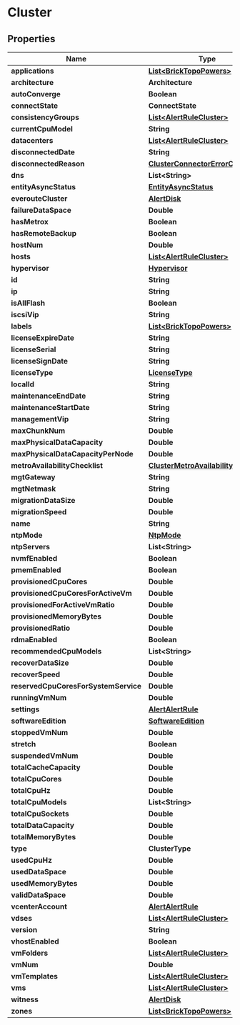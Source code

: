

# Cluster


## Properties

Name | Type | Description | Notes
------------ | ------------- | ------------- | -------------
**applications** | [**List&lt;BrickTopoPowers&gt;**](BrickTopoPowers.md) |  |  [optional]
**architecture** | **Architecture** |  | 
**autoConverge** | **Boolean** |  |  [optional]
**connectState** | **ConnectState** |  | 
**consistencyGroups** | [**List&lt;AlertRuleCluster&gt;**](AlertRuleCluster.md) |  |  [optional]
**currentCpuModel** | **String** |  |  [optional]
**datacenters** | [**List&lt;AlertRuleCluster&gt;**](AlertRuleCluster.md) |  |  [optional]
**disconnectedDate** | **String** |  |  [optional]
**disconnectedReason** | [**ClusterConnectorErrorCode**](ClusterConnectorErrorCode.md) |  |  [optional]
**dns** | **List&lt;String&gt;** |  | 
**entityAsyncStatus** | [**EntityAsyncStatus**](EntityAsyncStatus.md) |  |  [optional]
**everouteCluster** | [**AlertDisk**](AlertDisk.md) |  |  [optional]
**failureDataSpace** | **Double** |  |  [optional]
**hasMetrox** | **Boolean** |  |  [optional]
**hasRemoteBackup** | **Boolean** |  |  [optional]
**hostNum** | **Double** |  |  [optional]
**hosts** | [**List&lt;AlertRuleCluster&gt;**](AlertRuleCluster.md) |  |  [optional]
**hypervisor** | [**Hypervisor**](Hypervisor.md) |  |  [optional]
**id** | **String** |  | 
**ip** | **String** |  | 
**isAllFlash** | **Boolean** |  |  [optional]
**iscsiVip** | **String** |  |  [optional]
**labels** | [**List&lt;BrickTopoPowers&gt;**](BrickTopoPowers.md) |  |  [optional]
**licenseExpireDate** | **String** |  |  [optional]
**licenseSerial** | **String** |  |  [optional]
**licenseSignDate** | **String** |  |  [optional]
**licenseType** | [**LicenseType**](LicenseType.md) |  |  [optional]
**localId** | **String** |  |  [optional]
**maintenanceEndDate** | **String** |  |  [optional]
**maintenanceStartDate** | **String** |  |  [optional]
**managementVip** | **String** |  |  [optional]
**maxChunkNum** | **Double** |  |  [optional]
**maxPhysicalDataCapacity** | **Double** |  |  [optional]
**maxPhysicalDataCapacityPerNode** | **Double** |  |  [optional]
**metroAvailabilityChecklist** | [**ClusterMetroAvailabilityChecklist**](ClusterMetroAvailabilityChecklist.md) |  |  [optional]
**mgtGateway** | **String** |  |  [optional]
**mgtNetmask** | **String** |  |  [optional]
**migrationDataSize** | **Double** |  |  [optional]
**migrationSpeed** | **Double** |  |  [optional]
**name** | **String** |  | 
**ntpMode** | [**NtpMode**](NtpMode.md) |  |  [optional]
**ntpServers** | **List&lt;String&gt;** |  | 
**nvmfEnabled** | **Boolean** |  |  [optional]
**pmemEnabled** | **Boolean** |  |  [optional]
**provisionedCpuCores** | **Double** |  |  [optional]
**provisionedCpuCoresForActiveVm** | **Double** |  |  [optional]
**provisionedForActiveVmRatio** | **Double** |  |  [optional]
**provisionedMemoryBytes** | **Double** |  |  [optional]
**provisionedRatio** | **Double** |  |  [optional]
**rdmaEnabled** | **Boolean** |  |  [optional]
**recommendedCpuModels** | **List&lt;String&gt;** |  | 
**recoverDataSize** | **Double** |  |  [optional]
**recoverSpeed** | **Double** |  |  [optional]
**reservedCpuCoresForSystemService** | **Double** |  |  [optional]
**runningVmNum** | **Double** |  |  [optional]
**settings** | [**AlertAlertRule**](AlertAlertRule.md) |  |  [optional]
**softwareEdition** | [**SoftwareEdition**](SoftwareEdition.md) |  |  [optional]
**stoppedVmNum** | **Double** |  |  [optional]
**stretch** | **Boolean** |  |  [optional]
**suspendedVmNum** | **Double** |  |  [optional]
**totalCacheCapacity** | **Double** |  |  [optional]
**totalCpuCores** | **Double** |  |  [optional]
**totalCpuHz** | **Double** |  |  [optional]
**totalCpuModels** | **List&lt;String&gt;** |  | 
**totalCpuSockets** | **Double** |  |  [optional]
**totalDataCapacity** | **Double** |  |  [optional]
**totalMemoryBytes** | **Double** |  |  [optional]
**type** | **ClusterType** |  | 
**usedCpuHz** | **Double** |  |  [optional]
**usedDataSpace** | **Double** |  |  [optional]
**usedMemoryBytes** | **Double** |  |  [optional]
**validDataSpace** | **Double** |  |  [optional]
**vcenterAccount** | [**AlertAlertRule**](AlertAlertRule.md) |  |  [optional]
**vdses** | [**List&lt;AlertRuleCluster&gt;**](AlertRuleCluster.md) |  |  [optional]
**version** | **String** |  | 
**vhostEnabled** | **Boolean** |  |  [optional]
**vmFolders** | [**List&lt;AlertRuleCluster&gt;**](AlertRuleCluster.md) |  |  [optional]
**vmNum** | **Double** |  |  [optional]
**vmTemplates** | [**List&lt;AlertRuleCluster&gt;**](AlertRuleCluster.md) |  |  [optional]
**vms** | [**List&lt;AlertRuleCluster&gt;**](AlertRuleCluster.md) |  |  [optional]
**witness** | [**AlertDisk**](AlertDisk.md) |  |  [optional]
**zones** | [**List&lt;BrickTopoPowers&gt;**](BrickTopoPowers.md) |  |  [optional]



